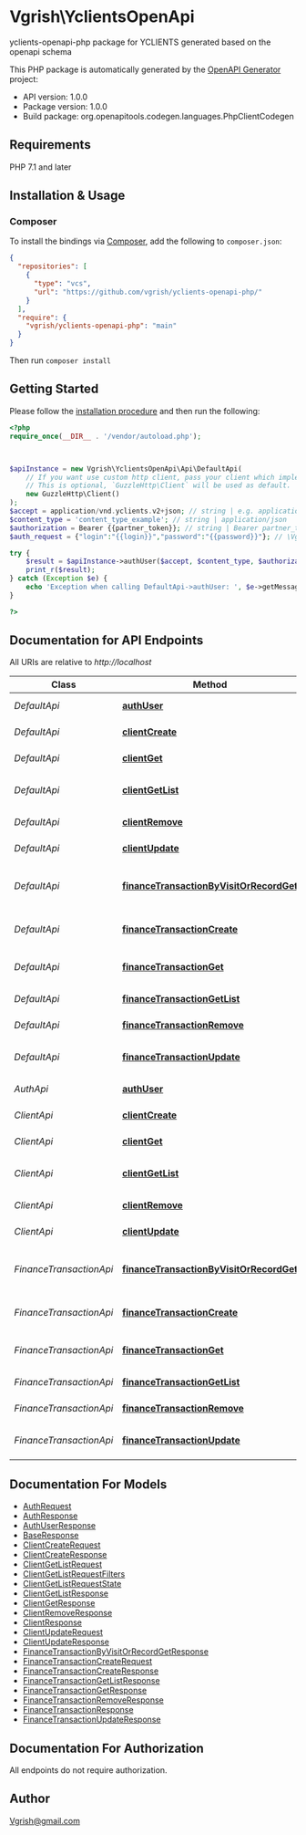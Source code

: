 # Vgrish\YclientsOpenApi

yclients-openapi-php package for YCLIENTS generated based on the openapi schema

This PHP package is automatically generated by the [OpenAPI Generator](https://openapi-generator.tech) project:

- API version: 1.0.0
- Package version: 1.0.0
- Build package: org.openapitools.codegen.languages.PhpClientCodegen

## Requirements

PHP 7.1 and later

## Installation & Usage

### Composer

To install the bindings via [Composer](http://getcomposer.org/), add the following to `composer.json`:

```json
{
  "repositories": [
    {
      "type": "vcs",
      "url": "https://github.com/vgrish/yclients-openapi-php/"
    }
  ],
  "require": {
    "vgrish/yclients-openapi-php": "main"
  }
}
```

Then run `composer install`

## Getting Started

Please follow the [installation procedure](#installation--usage) and then run the following:

```php
<?php
require_once(__DIR__ . '/vendor/autoload.php');



$apiInstance = new Vgrish\YclientsOpenApi\Api\DefaultApi(
    // If you want use custom http client, pass your client which implements `GuzzleHttp\ClientInterface`.
    // This is optional, `GuzzleHttp\Client` will be used as default.
    new GuzzleHttp\Client()
);
$accept = application/vnd.yclients.v2+json; // string | e.g. application/vnd.yclients.v2+json
$content_type = 'content_type_example'; // string | application/json
$authorization = Bearer {{partner_token}}; // string | Bearer partner_token
$auth_request = {"login":"{{login}}","password":"{{password}}"}; // \Vgrish\YclientsOpenApi\Model\AuthRequest | 

try {
    $result = $apiInstance->authUser($accept, $content_type, $authorization, $auth_request);
    print_r($result);
} catch (Exception $e) {
    echo 'Exception when calling DefaultApi->authUser: ', $e->getMessage(), PHP_EOL;
}

?>
```

## Documentation for API Endpoints

All URIs are relative to *http://localhost*

Class | Method | HTTP request | Description
------------ | ------------- | ------------- | -------------
*DefaultApi* | [**authUser**](docs/Api/DefaultApi.md#authuser) | **POST** /auth | Авторизовать пользователя
*DefaultApi* | [**clientCreate**](docs/Api/DefaultApi.md#clientcreate) | **POST** /clients/{company_id} | Добавить клиента
*DefaultApi* | [**clientGet**](docs/Api/DefaultApi.md#clientget) | **GET** /client/{company_id}/{id} | Получить клиента
*DefaultApi* | [**clientGetList**](docs/Api/DefaultApi.md#clientgetlist) | **POST** /company/{company_id}/clients/search | Получить список клиентов
*DefaultApi* | [**clientRemove**](docs/Api/DefaultApi.md#clientremove) | **DELETE** /client/{company_id}/{id} | Удалить клиента
*DefaultApi* | [**clientUpdate**](docs/Api/DefaultApi.md#clientupdate) | **PUT** /client/{company_id}/{id} | Редактировать клиента
*DefaultApi* | [**financeTransactionByVisitOrRecordGet**](docs/Api/DefaultApi.md#financetransactionbyvisitorrecordget) | **GET** /timetable/transactions/{company_id} | Получение транзакций по ID визита или записи
*DefaultApi* | [**financeTransactionCreate**](docs/Api/DefaultApi.md#financetransactioncreate) | **POST** /finance_transactions/{company_id} | Создание финансовой транзакции
*DefaultApi* | [**financeTransactionGet**](docs/Api/DefaultApi.md#financetransactionget) | **GET** /finance_transactions/{company_id}/{transaction_id} | Получение финансовой транзакции
*DefaultApi* | [**financeTransactionGetList**](docs/Api/DefaultApi.md#financetransactiongetlist) | **GET** /transactions/{company_id} | Получить транзакции
*DefaultApi* | [**financeTransactionRemove**](docs/Api/DefaultApi.md#financetransactionremove) | **DELETE** /finance_transactions/{company_id}/{transaction_id} | Удаление транзакции
*DefaultApi* | [**financeTransactionUpdate**](docs/Api/DefaultApi.md#financetransactionupdate) | **PUT** /finance_transactions/{company_id}/{transaction_id} | Обновление финансовой транзакции
*AuthApi* | [**authUser**](docs/Api/AuthApi.md#authuser) | **POST** /auth | Авторизовать пользователя
*ClientApi* | [**clientCreate**](docs/Api/ClientApi.md#clientcreate) | **POST** /clients/{company_id} | Добавить клиента
*ClientApi* | [**clientGet**](docs/Api/ClientApi.md#clientget) | **GET** /client/{company_id}/{id} | Получить клиента
*ClientApi* | [**clientGetList**](docs/Api/ClientApi.md#clientgetlist) | **POST** /company/{company_id}/clients/search | Получить список клиентов
*ClientApi* | [**clientRemove**](docs/Api/ClientApi.md#clientremove) | **DELETE** /client/{company_id}/{id} | Удалить клиента
*ClientApi* | [**clientUpdate**](docs/Api/ClientApi.md#clientupdate) | **PUT** /client/{company_id}/{id} | Редактировать клиента
*FinanceTransactionApi* | [**financeTransactionByVisitOrRecordGet**](docs/Api/FinanceTransactionApi.md#financetransactionbyvisitorrecordget) | **GET** /timetable/transactions/{company_id} | Получение транзакций по ID визита или записи
*FinanceTransactionApi* | [**financeTransactionCreate**](docs/Api/FinanceTransactionApi.md#financetransactioncreate) | **POST** /finance_transactions/{company_id} | Создание финансовой транзакции
*FinanceTransactionApi* | [**financeTransactionGet**](docs/Api/FinanceTransactionApi.md#financetransactionget) | **GET** /finance_transactions/{company_id}/{transaction_id} | Получение финансовой транзакции
*FinanceTransactionApi* | [**financeTransactionGetList**](docs/Api/FinanceTransactionApi.md#financetransactiongetlist) | **GET** /transactions/{company_id} | Получить транзакции
*FinanceTransactionApi* | [**financeTransactionRemove**](docs/Api/FinanceTransactionApi.md#financetransactionremove) | **DELETE** /finance_transactions/{company_id}/{transaction_id} | Удаление транзакции
*FinanceTransactionApi* | [**financeTransactionUpdate**](docs/Api/FinanceTransactionApi.md#financetransactionupdate) | **PUT** /finance_transactions/{company_id}/{transaction_id} | Обновление финансовой транзакции


## Documentation For Models

 - [AuthRequest](docs/Model/AuthRequest.md)
 - [AuthResponse](docs/Model/AuthResponse.md)
 - [AuthUserResponse](docs/Model/AuthUserResponse.md)
 - [BaseResponse](docs/Model/BaseResponse.md)
 - [ClientCreateRequest](docs/Model/ClientCreateRequest.md)
 - [ClientCreateResponse](docs/Model/ClientCreateResponse.md)
 - [ClientGetListRequest](docs/Model/ClientGetListRequest.md)
 - [ClientGetListRequestFilters](docs/Model/ClientGetListRequestFilters.md)
 - [ClientGetListRequestState](docs/Model/ClientGetListRequestState.md)
 - [ClientGetListResponse](docs/Model/ClientGetListResponse.md)
 - [ClientGetResponse](docs/Model/ClientGetResponse.md)
 - [ClientRemoveResponse](docs/Model/ClientRemoveResponse.md)
 - [ClientResponse](docs/Model/ClientResponse.md)
 - [ClientUpdateRequest](docs/Model/ClientUpdateRequest.md)
 - [ClientUpdateResponse](docs/Model/ClientUpdateResponse.md)
 - [FinanceTransactionByVisitOrRecordGetResponse](docs/Model/FinanceTransactionByVisitOrRecordGetResponse.md)
 - [FinanceTransactionCreateRequest](docs/Model/FinanceTransactionCreateRequest.md)
 - [FinanceTransactionCreateResponse](docs/Model/FinanceTransactionCreateResponse.md)
 - [FinanceTransactionGetListResponse](docs/Model/FinanceTransactionGetListResponse.md)
 - [FinanceTransactionGetResponse](docs/Model/FinanceTransactionGetResponse.md)
 - [FinanceTransactionRemoveResponse](docs/Model/FinanceTransactionRemoveResponse.md)
 - [FinanceTransactionResponse](docs/Model/FinanceTransactionResponse.md)
 - [FinanceTransactionUpdateResponse](docs/Model/FinanceTransactionUpdateResponse.md)


## Documentation For Authorization

All endpoints do not require authorization.

## Author

[Vgrish@gmail.com](mailto:vgrish@gmail.com)



